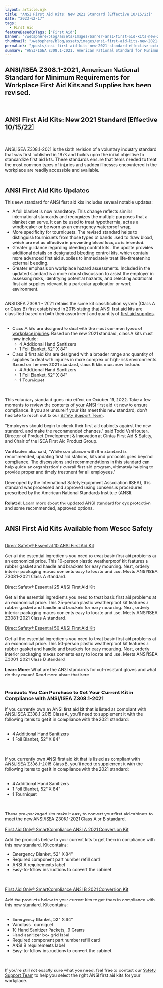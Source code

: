 ```yaml
---
layout: article.njk
title: "ANSI First Aid Kits: New 2021 Standard [Effective 10/15/22]"
date: "2023-02-17"
tags:
  - First Aid
featureBasedOnTags: ["First Aid"]
banner: "/websphere/blog/assets/images/banner-ansi-first-aid-kits-new-2021-standard-effective-october-15-2022.webp"
thumbnail: "/websphere/blog/assets/images/ansi-first-aid-kits-new-2021-standard-effective-october-15-2022.webp"
permalink: "/posts/ansi-first-aid-kits-new-2021-standard-effective-october-15-2022.html"
summary: "ANSI/ISEA Z308.1-2021, American National Standard for Minimum Requirements for Workplace First Aid Kits and Supplies has been revised."
---
```


<h2 class="intro">ANSI/ISEA Z308.1-2021, American National Standard for Minimum Requirements for Workplace First Aid Kits and Supplies has been revised.</h2>
<br>
<h2>ANSI First Aid Kits: New 2021 Standard [Effective 10/15/22]</h2>
<br><br>
ANSI/ISEA Z308.1-2021 is the sixth revision of a voluntary industry standard that was first published in 1978 and builds upon the initial objective to standardize first aid kits. These standards ensure that items needed to treat the most common types of injuries and sudden illnesses encountered in the workplace are readily accessible and available.
<br><br>
<h2>ANSI First Aid Kits Updates</h2>
This new standard for ANSI first aid kits includes several notable updates:
<br>
<ul>
    <li>A foil blanket is now mandatory. This change reflects similar international standards and recognizes the multiple purposes that a blanket can serve. It can be used to treat hypothermia, act as a windbreaker or be worn as an emergency waterproof wrap.</li>
    <li>More specificity for tourniquets. The revised standard helps to distinguish tourniquets from those types of bands used to draw blood, which are not as effective in preventing blood loss, as is intended.</li>
    <li>Greater guidance regarding bleeding control kits. The update provides additional details on designated bleeding control kits, which contain more advanced first aid supplies to immediately treat life-threatening external bleeding.</li>
    <li>Greater emphasis on workplace hazard assessments. Included in the updated standard is a more robust discussion to assist the employer in assessing risks, identifying potential hazards, and selecting additional first aid supplies relevant to a particular application or work environment.</li>
</ul>
<br>
ANSI ISEA Z308.1 - 2021 retains the same kit classification system (Class A or Class B) first established in 2015 stating that ANSI <a href="https://www.grainger.com/category/safety/first-aid-and-wound-care/general-first-aid-kits?cm_sp=CM-Shop-_-inline-text-_-kh-class-a-class-b-first-aid-kits-_-2021-01">first aid</a> kits are classified based on both their assortment and quantity of <a href="https://www.grainger.com/category/safety/first-aid-and-wound-care">first aid supplies</a>.
<br><br>
<ul>
    <li>
        Class A kits are designed to deal with the most common types of <a href="https://safety.grainger.com/insights/data-visualized/workplace-injury-statistics-and-incident-rates?utm_medium=ansi-first-aid-kits&utm_source=Blog&utm_campaign=WP_Injuries">workplace injuries</a>. Based on the new 2021 standard, class A kits must now include:
        <ul>
            <li>4 Additional Hand Sanitizers</li>
            <li>1 Foil Blanket, 52" X 84"</li>
        </ul>
    </li>
    <li>
        Class B first aid kits are designed with a broader range and quantity of supplies to deal with injuries in more complex or high-risk environments. Based on the new 2021 standard, class B kits must now include:
        <ul>
            <li>4 Additional Hand Sanitizers</li>
            <li>1 Foil Blanket, 52" X 84"</li>
            <li>1 Tourniquet</li>
        </ul>
    </li>
</ul>
<br><br>
This voluntary standard goes into effect on October 15, 2022. Take a few moments to review the contents of your ANSI first aid kit now to ensure compliance. If you are unsure if your kits meet this new standard, don't hesitate to reach out to our <a href="https://www.conney.com/pages/safetyservices?utm_medium=ansi-first-aid-kits&utm_source=Blog&utm_campaign=Safety-Support-Team">Safety Support Team</a>.
<br><br>
"Employers should begin to check their first aid cabinets against the new standard, and make the recommended changes," said Todd VanHouten, Director of Product Development & Innovation at Cintas First Aid & Safety, and Chair of the ISEA First Aid Product Group. 
<br><br>
VanHouten also said, "While compliance with the standard is recommended, updating first aid stations, kits and protocols goes beyond compliance. The discussions and recommendations in this standard can help guide an organization's overall first aid program, ultimately helping to provide proper and timely treatment for all employees."
<br><br>
Developed by the International Safety Equipment Association (ISEA), this standard was processed and approved using consensus procedures prescribed by the American National Standards Institute (ANSI).
<br><br>
<strong>Related</strong>: Learn more about the updated ANSI standard for eye protection and some recommended, approved options.
<br><br>
<h2>ANSI First Aid Kits Available from Wesco Safety</h2>
<br>
<a href="https://www.conney.com/product/direct-safety-ansi-a-2021-essential-10-first-aid-kit?utm_medium=ansi-first-aid-kits&utm_source=Blog&utm_campaign=DirectSafety">Direct Safety® Essential 10 ANSI First Aid Kit</a>
<br><br>
Get all the essential ingredients you need to treat basic first aid problems at an economical price. This 10-person plastic weatherproof kit features a rubber gasket and handle and brackets for easy mounting. Neat, orderly interior packaging makes contents easy to locate and use. Meets ANSI/ISEA Z308.1-2021 Class A standard.
<br><br>
<a href="https://www.conney.com/product/direct-safety-ansi-a-2021-essential-25-first-aid-kit?utm_medium=ansi-first-aid-kits&utm_source=Blog&utm_campaign=DirectSafety">Direct Safety® Essential 25 ANSI First Aid Kit</a>
<br><br>
Get all the essential ingredients you need to treat basic first aid problems at an economical price. This 25-person plastic weatherproof kit features a rubber gasket and handle and brackets for easy mounting. Neat, orderly interior packaging makes contents easy to locate and use. Meets ANSI/ISEA Z308.1-2021 Class A standard.
<br><br>
<a href="https://www.conney.com/product/direct-safety-ansi-b-2021-essential-50-first-aid-kit?utm_medium=ansi-first-aid-kits&utm_source=Blog&utm_campaign=DirectSafety">Direct Safety® Essential 50 ANSI First Aid Kit</a>
<br><br>
Get all the essential ingredients you need to treat basic first aid problems at an economical price. This 50-person plastic weatherproof kit features a rubber gasket and handle and brackets for easy mounting. Neat, orderly interior packaging makes contents easy to locate and use. Meets ANSI/ISEA Z308.1-2021 Class B standard.
<br><br>
<strong>Learn More</strong>: What are the ANSI standards for cut-resistant gloves and what do they mean? Read more about that here.
<br><br>
<h3>Products You Can Purchase to Get Your Current Kit in Compliance with ANSI/ISEA Z308.1-2021</h3>
If you currently own an ANSI first aid kit that is listed as compliant with ANSI/ISEA Z308.1-2015 Class A, you'll need to supplement it with the following items to get it in compliance with the 2021 standard:
<br><br>
<ul>
    <li>4 Additional Hand Sanitizers</li>
    <li>1 Foil Blanket, 52" X 84"</li>
</ul>
<br><br>
If you currently own ANSI first aid kit that is listed as compliant with ANSI/ISEA Z308.1-2015 Class B, you'll need to supplement it with the following items to get it in compliance with the 2021 standard:
<br><br>
<ul>
    <li>4 Additional Hand Sanitizers</li>
    <li>1 Foil Blanket, 52" X 84"</li>
    <li>1 Tourniquet</li>
</ul>
<br><br>
These pre-packaged kits make it easy to convert your first aid cabinets to meet the new ANSI/ISEA Z308.1-2021 Class A or B standard.
<br><br>
<a href="https://www.conney.com/product/first-aid-only-smartcompliance-ansi-a-2021-conversion-kit?utm_medium=ansi-first-aid-kits&utm_source=Blog&utm_campaign=FAO">First Aid Only® SmartCompliance ANSI A 2021 Conversion Kit</a>
<br><br>
Add the products below to your current kits to get them in compliance with this new standard. Kit contains:
<br>
<ul>
    <li>Emergency Blanket, 52" X 84"</li>
    <li>Required component part number refill card</li>
    <li>ANSI A requirements label</li>
    <li>Easy-to-follow instructions to convert the cabinet</li>
</ul>
<br><br>
<a href="https://www.conney.com/product/first-aid-only-smartcompliance-ansi-b-2021-conversion-kit?utm_medium=ansi-first-aid-kits&utm_source=Blog&utm_campaign=FAO">First Aid Only® SmartCompliance ANSI B 2021 Conversion Kit</a>
<br><br>
Add the products below to your current kits to get them in compliance with this new standard. Kit contains:
<br><br>
<ul>
    <li>Emergency Blanket, 52" X 84"</li>
    <li>Windlass Tourniquet</li>
    <li>10 Hand Sanitizer Packets, .9 Grams</li>
    <li>Hand sanitizer box grid label</li>
    <li>Required component part number refill card</li>
    <li>ANSI B requirements label</li>
    <li>Easy-to-follow instructions to convert the cabinet</li>
</ul>
<br><br>
If you're still not exactly sure what you need, feel free to contact our <a href="https://www.conney.com/pages/safetyservices?utm_medium=ansi-first-aid-kits&utm_source=Blog&utm_campaign=Safety-Support-Team">Safety Support Team</a> to help you select the right ANSI first aid kits for your workplace. 